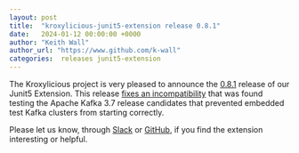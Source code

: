 ```yaml
---
layout: post
title:  "kroxylicious-junit5-extension release 0.8.1"
date:   2024-01-12 00:00:00 +0000
author: "Keith Wall"
author_url: "https://www.github.com/k-wall"
categories:  releases junit5-extension
---
```


The Kroxylicious project is very pleased to announce the [0.8.1](https://github.com/kroxylicious/kroxylicious-junit5-extension/releases/tag/v0.8.1) release of our Junit5 Extension.  This release
[fixes an incompatibility](https://github.com/kroxylicious/kroxylicious-junit5-extension/pull/262) that was found testing the Apache Kafka 3.7 release candidates that prevented embedded test Kafka clusters from starting correctly.

Please let us know, through [Slack](https://kroxylicious.slack.com) or [GitHub](https://github.com/kroxylicious/kroxylicious-junit5-extension/issues), if you find the extension interesting or helpful.
